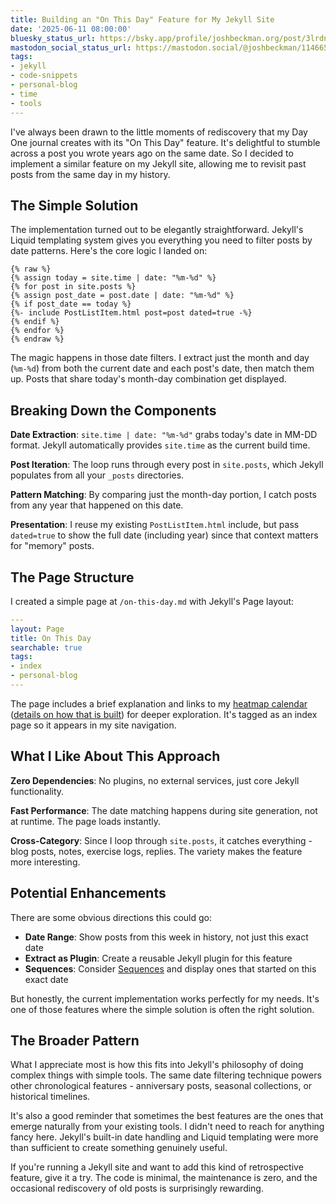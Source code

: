 ```yaml
---
title: Building an "On This Day" Feature for My Jekyll Site
date: '2025-06-11 08:00:00'
bluesky_status_url: https://bsky.app/profile/joshbeckman.org/post/3lrdn5hbia72e
mastodon_social_status_url: https://mastodon.social/@joshbeckman/114665242508716162
tags:
- jekyll
- code-snippets
- personal-blog
- time
- tools
---
```


I've always been drawn to the little moments of rediscovery that my Day One journal creates with its "On This Day" feature. It's delightful to stumble across a post you wrote years ago on the same date. So I decided to implement a similar feature on my Jekyll site, allowing me to revisit past posts from the same day in my history.

## The Simple Solution

The implementation turned out to be elegantly straightforward. Jekyll's Liquid templating system gives you everything you need to filter posts by date patterns. Here's the core logic I landed on:

```liquid
{% raw %}
{% assign today = site.time | date: "%m-%d" %}
{% for post in site.posts %}
{% assign post_date = post.date | date: "%m-%d" %}
{% if post_date == today %}
{%- include PostListItem.html post=post dated=true -%}
{% endif %}
{% endfor %}
{% endraw %}
```

The magic happens in those date filters. I extract just the month and day (`%m-%d`) from both the current date and each post's date, then match them up. Posts that share today's month-day combination get displayed.

## Breaking Down the Components

**Date Extraction**: `site.time | date: "%m-%d"` grabs today's date in MM-DD format. Jekyll automatically provides `site.time` as the current build time.

**Post Iteration**: The loop runs through every post in `site.posts`, which Jekyll populates from all your `_posts` directories.

**Pattern Matching**: By comparing just the month-day portion, I catch posts from any year that happened on this date.

**Presentation**: I reuse my existing `PostListItem.html` include, but pass `dated=true` to show the full date (including year) since that context matters for "memory" posts.

## The Page Structure

I created a simple page at `/on-this-day.md` with Jekyll's Page layout:

```yaml
---
layout: Page
title: On This Day
searchable: true
tags:
- index
- personal-blog
---
```

The page includes a brief explanation and links to my [heatmap calendar](/heatcal) ([details on how that is built](https://www.joshbeckman.org/blog/a-heatmap-calendar-for-my-site)) for deeper exploration. It's tagged as an index page so it appears in my site navigation.

## What I Like About This Approach

**Zero Dependencies**: No plugins, no external services, just core Jekyll functionality.

**Fast Performance**: The date matching happens during site generation, not at runtime. The page loads instantly.

**Cross-Category**: Since I loop through `site.posts`, it catches everything - blog posts, notes, exercise logs, replies. The variety makes the feature more interesting.

## Potential Enhancements

There are some obvious directions this could go:

- **Date Range**: Show posts from this week in history, not just this exact date
- **Extract as Plugin**: Create a reusable Jekyll plugin for this feature
- **Sequences**: Consider [Sequences](/sequences) and display ones that started on this exact date

But honestly, the current implementation works perfectly for my needs. It's one of those features where the simple solution is often the right solution.

## The Broader Pattern

What I appreciate most is how this fits into Jekyll's philosophy of doing complex things with simple tools. The same date filtering technique powers other chronological features - anniversary posts, seasonal collections, or historical timelines.

It's also a good reminder that sometimes the best features are the ones that emerge naturally from your existing tools. I didn't need to reach for anything fancy here. Jekyll's built-in date handling and Liquid templating were more than sufficient to create something genuinely useful.

If you're running a Jekyll site and want to add this kind of retrospective feature, give it a try. The code is minimal, the maintenance is zero, and the occasional rediscovery of old posts is surprisingly rewarding.
